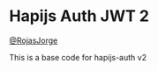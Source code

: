 # Hapijs Auth JWT 2

[@RojasJorge](https://github.com/RojasJorge)

This is a base code for hapijs-auth v2

